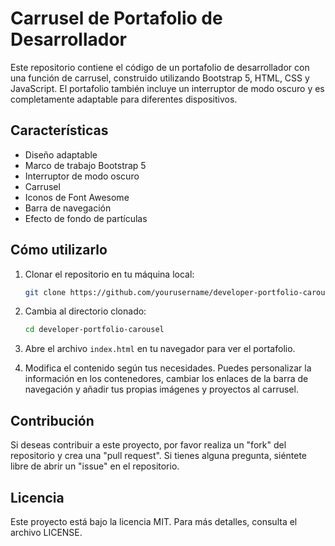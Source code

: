 # Carrusel de Portafolio de Desarrollador

Este repositorio contiene el código de un portafolio de desarrollador con una función de carrusel, construido utilizando Bootstrap 5, HTML, CSS y JavaScript. El portafolio también incluye un interruptor de modo oscuro y es completamente adaptable para diferentes dispositivos.

## Características

- Diseño adaptable
- Marco de trabajo Bootstrap 5
- Interruptor de modo oscuro
- Carrusel
- Iconos de Font Awesome
- Barra de navegación
- Efecto de fondo de partículas

## Cómo utilizarlo

1. Clonar el repositorio en tu máquina local:

    ```bash
    git clone https://github.com/yourusername/developer-portfolio-carousel.git
    ```

2. Cambia al directorio clonado:

    ```bash
    cd developer-portfolio-carousel
    ```

3. Abre el archivo `index.html` en tu navegador para ver el portafolio.

4. Modifica el contenido según tus necesidades. Puedes personalizar la información en los contenedores, cambiar los enlaces de la barra de navegación y añadir tus propias imágenes y proyectos al carrusel.

## Contribución

Si deseas contribuir a este proyecto, por favor realiza un "fork" del repositorio y crea una "pull request". Si tienes alguna pregunta, siéntete libre de abrir un "issue" en el repositorio.

## Licencia

Este proyecto está bajo la licencia MIT. Para más detalles, consulta el archivo LICENSE.
